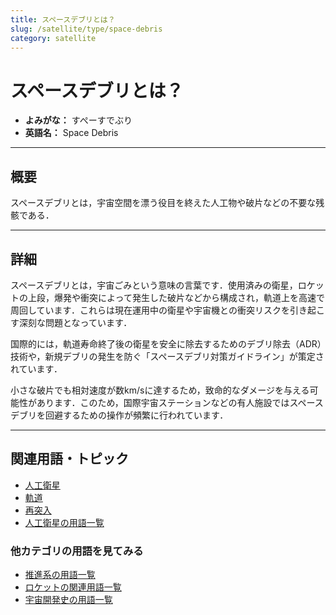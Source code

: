 ```yaml
---
title: スペースデブリとは？
slug: /satellite/type/space-debris
category: satellite
---
```


# スペースデブリとは？

- **よみがな：** すぺーすでぶり  
- **英語名：** Space Debris  

---

## 概要

スペースデブリとは，宇宙空間を漂う役目を終えた人工物や破片などの不要な残骸である．

---

## 詳細

スペースデブリとは，宇宙ごみという意味の言葉です．使用済みの衛星，ロケットの上段，爆発や衝突によって発生した破片などから構成され，軌道上を高速で周回しています．これらは現在運用中の衛星や宇宙機との衝突リスクを引き起こす深刻な問題となっています．

国際的には，軌道寿命終了後の衛星を安全に除去するためのデブリ除去（ADR）技術や，新規デブリの発生を防ぐ「スペースデブリ対策ガイドライン」が策定されています．

小さな破片でも相対速度が数km/sに達するため，致命的なダメージを与える可能性があります．このため，国際宇宙ステーションなどの有人施設ではスペースデブリを回避するための操作が頻繁に行われています．

---

## 関連用語・トピック

- [人工衛星](/docs/satellite/satellite)
- [軌道](/docs/orbit/orbit)
- [再突入](/docs/explorer/technology/reentry)
- [人工衛星の用語一覧](/docs/category/satellite)

### 他カテゴリの用語を見てみる
- [推進系の用語一覧](/docs/category/propulsion)
- [ロケットの関連用語一覧](/docs/category/rocket)
- [宇宙開発史の用語一覧](/docs/category/history)
